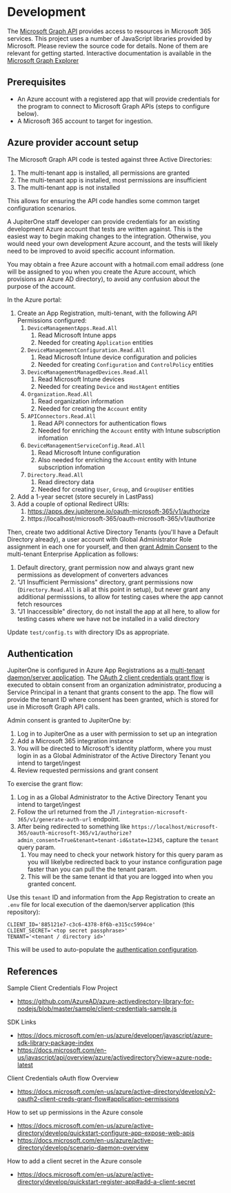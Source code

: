 # Development

The [Microsoft Graph API][msgraph-api] provides access to resources in Microsoft
365 services. This project uses a number of JavaScript libraries provided by
Microsoft. Please review the source code for details. None of them are relevant
for getting started. Interactive documentation is available in the [Microsoft
Graph Explorer][msgraph-explorer]

## Prerequisites

- An Azure account with a registered app that will provide credentials for the
  program to connect to Microsoft Graph APIs (steps to configure below).
- A Microsoft 365 account to target for ingestion.

## Azure provider account setup

The Microsoft Graph API code is tested against three Active Directories:

1. The multi-tenant app is installed, all permissions are granted
1. The multi-tenant app is installed, most permissions are insufficient
1. The multi-tenant app is not installed

This allows for ensuring the API code handles some common target configuration
scenarios.

A JupiterOne staff developer can provide credentials for an existing development
Azure account that tests are written against. This is the easiest way to begin
making changes to the integration. Otherwise, you would need your own
development Azure account, and the tests will likely need to be improved to
avoid specific account information.

You may obtain a free Azure account with a hotmail.com email address (one will
be assigned to you when you create the Azure account, which provisions an Azure
AD directory), to avoid any confusion about the purpose of the account.

In the Azure portal:

1. Create an App Registration, multi-tenant, with the following API Permissions
   configured:
   1. `DeviceManagementApps.Read.All`
      1. Read Microsoft Intune apps
      1. Needed for creating `Application` entities
   1. `DeviceManagementConfiguration.Read.All`
      1. Read Microsoft Intune device configuration and policies
      1. Needed for creating `Configuration` and `ControlPolicy` entities
   1. `DeviceManagementManagedDevices.Read.All`
      1. Read Microsoft Intune devices
      1. Needed for creating `Device` and `HostAgent` entities
   1. `Organization.Read.All`
      1. Read organization information
      1. Needed for creating the `Account` entity
   1. `APIConnectors.Read.All`
      1. Read API connectors for authentication flows
      1. Needed for enriching the `Account` entity with Intune subscription
         infomation
   1. `DeviceManagementServiceConfig.Read.All`
      1. Read Microsoft Intune configuration
      1. Also needed for enriching the `Account` entity with Intune subscription
         infomation
   1. `Directory.Read.All`
      1. Read directory data
      1. Needed for creating `User`, `Group`, and `GroupUser` entities
1. Add a 1-year secret (store securely in LastPass)
1. Add a couple of optional Redirect URIs:
   1. https://apps.dev.jupiterone.io/oauth-microsoft-365/v1/authorize
   1. https://localhost/microsoft-365/oauth-microsoft-365/v1/authorize

Then, create two additional Active Directory Tenants (you'll have a Default
Directory already), a user account with Global Administrator Role assignment in
each one for yourself, and then [grant Admin Consent](#authentication) to the
multi-tenant Enterprise Application as follows:

1. Default directory, grant permission now and always grant new permissions as
   development of converters advances
1. "J1 Insufficient Permissions" directory, grant permissions now
   (`Directory.Read.All` is all at this point in setup), but never grant any
   additional permisssions, to allow for testing cases where the app cannot
   fetch resources
1. "J1 Inaccessible" directory, do not install the app at all here, to allow for
   testing cases where we have not be installed in a valid directory

Update `test/config.ts` with directory IDs as appropriate.

## Authentication

JupiterOne is configured in Azure App Registrations as a [multi-tenant
daemon/server application][daemon-app]. The [OAuth 2 client credentials grant
flow][oauth2-client-cred-flow] is executed to obtain consent from an
organization administrator, producing a Service Principal in a tenant that
grants consent to the app. The flow will provide the tenant ID where consent has
been granted, which is stored for use in Microsoft Graph API calls.

Admin consent is granted to JupiterOne by:

1. Log in to JupiterOne as a user with permission to set up an integration
1. Add a Microsoft 365 integration instance
1. You will be directed to Microsoft's identity platform, where you must login
   in as a Global Administrator of the Active Directory Tenant you intend to
   target/ingest
1. Review requested permissions and grant consent

To exercise the grant flow:

1. Log in as a Global Administrator to the Active Directory Tenant you intend to
   target/ingest
1. Follow the url returned from the J1
   `/integration-microsoft-365/v1/generate-auth-url` endpoint.
1. After being redirected to something like
   `https://localhost/microsoft-365/oauth-microsoft-365/v1/authorize?admin_consent=True&tenant=tenant-id&state=12345`,
   capture the `tenant` query param.
   1. You may need to check your network history for this query param as you
      will likelybe redirected back to your instance configuration page faster
      than you can pull the the tenant param.
   1. This will be the same tenant id that you are logged into when you granted
      concent.

Use this `tenant` ID and information from the App Registration to create an
`.env` file for local execution of the daemon/server application (this
repository):

```
CLIENT_ID='885121e7-c3c6-4378-8f6b-e315cc5994ce'
CLIENT_SECRET='<top secret passphrase>'
TENANT='<tenant / directory id>'
```

This will be used to auto-populate the
[authentication configuration](../src/instanceConfigFields.json).

## References

Sample Client Credentials Flow Project

- https://github.com/AzureAD/azure-activedirectory-library-for-nodejs/blob/master/sample/client-credentials-sample.js

SDK Links

- https://docs.microsoft.com/en-us/azure/developer/javascript/azure-sdk-library-package-index
- https://docs.microsoft.com/en-us/javascript/api/overview/azure/activedirectory?view=azure-node-latest

Client Credentials oAuth flow Overview

- https://docs.microsoft.com/en-us/azure/active-directory/develop/v2-oauth2-client-creds-grant-flow#application-permissions

How to set up permissions in the Azure console

- https://docs.microsoft.com/en-us/azure/active-directory/develop/quickstart-configure-app-expose-web-apis
- https://docs.microsoft.com/en-us/azure/active-directory/develop/scenario-daemon-overview

How to add a client secret in the Azure console

- https://docs.microsoft.com/en-us/azure/active-directory/develop/quickstart-register-app#add-a-client-secret

[msgraph-api]: https://docs.microsoft.com/en-us/graph/overview
[msgraph-explorer]: https://developer.microsoft.com/en-us/graph/graph-explorer
[daemon-app]:
  https://docs.microsoft.com/en-us/azure/active-directory/develop/scenario-daemon-overview
[oauth2-client-cred-flow]:
  https://docs.microsoft.com/en-us/azure/active-directory/develop/v2-oauth2-client-creds-grant-flow#protocol-diagram
[admin-consent-j1dev]:
  https://login.microsoftonline.com/common/adminconsent?client_id=885121e7-c3c6-4378-8f6b-e315cc5994ce&state=12345&redirect_uri=https://localhost/microsoft-365/install
